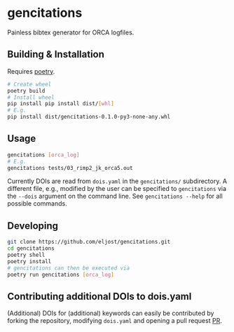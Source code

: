 # gencitations
Painless bibtex generator for ORCA logfiles.

## Building & Installation
Requires [poetry](https://python-poetry.org/docs/#installation).

```bash
# Create wheel
poetry build
# Install wheel
pip install pip install dist/[whl]
# E.g.
pip install dist/gencitations-0.1.0-py3-none-any.whl
```

## Usage
```bash
gencitations [orca_log]
# E.g.
gencitations tests/03_rimp2_jk_orca5.out
```

Currently DOIs are read from `dois.yaml` in the `gencitations/` subdirectory. A different
file, e.g., modified by the user can be specified to `gencitations` via the `--dois` argument
on the command line. See `gencitations --help` for all possible commands.


## Developing
```bash
git clone https://github.com/eljost/gencitations.git 
cd gencitations
poetry shell
poetry install
# gencitations can then be executed via
poetry run gencitations [orca_log]
```

## Contributing additional DOIs to dois.yaml
(Additional) DOIs for (additional) keywords can easily be contributed by forking the
repository, modifying `dois.yaml` and opening a pull request [PR](https://docs.github.com/en/github/collaborating-with-pull-requests/getting-started/about-collaborative-development-models).
